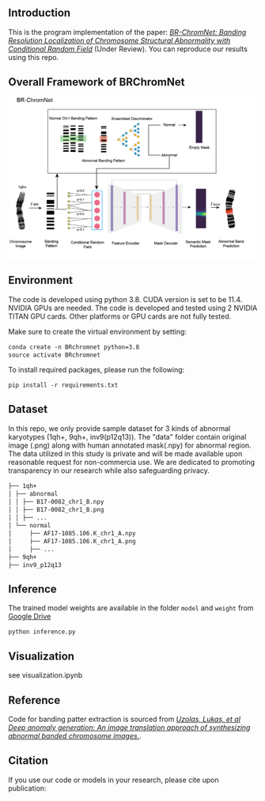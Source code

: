 ## Introduction
This is the program implementation of the paper: [*BR-ChromNet: Banding Resolution Localization of Chromosome Structural Abnormality with Conditional Random Field*]() (Under Review).
You can reproduce our results using this repo.


## Overall Framework of BRChromNet
<div align="center">
    <img src="framework.png", width="800">
</div>

## Environment
The code is developed using python 3.8. CUDA version is set to be 11.4. NVIDIA GPUs are needed. The code is developed and tested using 2 NVIDIA TITAN GPU cards. Other platforms or GPU cards are not fully tested.

Make sure to create the virtual environment by setting:

```
conda create -n BRchromnet python=3.8
source activate BRchromnet
```

To install required packages, please run the following:

```
pip install -r requirements.txt
```

## Dataset
In this repo, we only provide sample dataset for 3 kinds of abnormal karyotypes (1qh+, 9qh+, inv9(p12q13)). The "data" folder contain original image (.png) along with human annotated mask(.npy) for abnormal region.
The data utilized in this study is private and will be made available upon reasonable request for non-commercia use. We are dedicated to promoting transparency in our research while also safeguarding privacy.  
```
├── 1qh+
│ ├── abnormal
│ │ ├── B17-0082_chr1_B.npy
│ │ ├── B17-0082_chr1_B.png
│ │ ├── ...
│ └── normal
│     ├── AF17-1085.106.K_chr1_A.npy
│     ├── AF17-1085.106.K_chr1_A.png
│     ├── ...
├── 9qh+
├── inv9_p12q13
```

## Inference

The trained model weights are available in the folder ``model`` and ``weight`` from [Google Drive](https://drive.google.com/drive/folders/1jCZ4Hli_VrmTPUlwx-DBc5lHt87hwZyF?usp=sharing)


```
python inference.py
```

## Visualization
see visualization.ipynb

## Reference
Code for banding patter extraction is sourced from
[*Uzolas, Lukas, et al Deep anomaly generation: An image translation approach of synthesizing abnormal banded chromosome images.*](https://github.com/lukasuz/Banding-Pattern-Extraction).


## Citation

If you use our code or models in your research, please cite upon publication:


